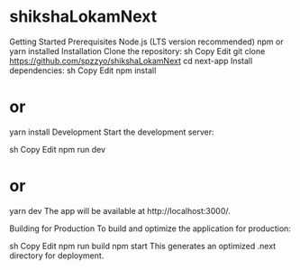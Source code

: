 ﻿# shikshaLokamNext
Getting Started
Prerequisites
Node.js (LTS version recommended)
npm or yarn installed
Installation
Clone the repository:
sh
Copy
Edit
git clone https://github.com/spzzyo/shikshaLokamNext
cd next-app
Install dependencies:
sh
Copy
Edit
npm install
# or
yarn install
Development
Start the development server:

sh
Copy
Edit
npm run dev
# or
yarn dev
The app will be available at http://localhost:3000/.

Building for Production
To build and optimize the application for production:

sh
Copy
Edit
npm run build
npm start
This generates an optimized .next directory for deployment.

